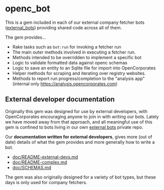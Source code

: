 # openc_bot

This is a gem included in each of our external company fetcher bots ([external_bots](https://github.com/openc/external_bots)) providing shared code across all of them.

The gem provides...
* Rake tasks such as `bot:run` for invoking a fetcher run
* The main outer methods involved in executing a fetcher run.
* Methods intended to be overridden to implement a specific bot
* Logic to validate formatted data against openc schemas
* Logic to save an entity to an Sqlite file for import into OpenCorporates
* Helper methods for scraping and iterating over registry websites.
* Methods to report run progress/completion to the "analysis app" (internal only https://analysis.opencorporates.com)

## External developer documentation
Originally this gem was designed for use by external developers, with OpenCorporates encouraging anyone to join in with writing our bots. Lately we have moved away from that approach, and all meaningful use of this gem is confined to bots living in our own [external bots](https://github.com/openc/external_bots) private repo.

Our **documentation written for external developers**, gives more (out of date) details of what the gem provides and more generally how to write a bot.

* [doc/README-external-devs.md](./doc/README-external-devs.md)
* [doc/README-complex.md](./doc/README-complex.md)
* [doc/SCHEMAS.md](./doc/SCHEMAS.md)

The gem was also originally designed for a variety of bot types, but these days is only used for company fetchers.
